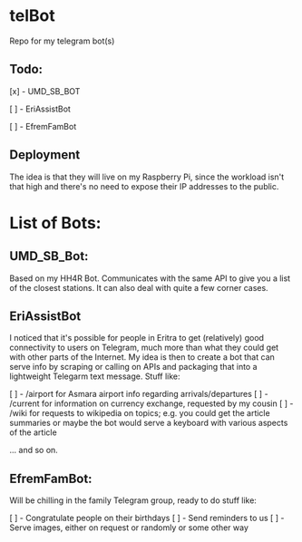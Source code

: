 # telBot
Repo for my telegram bot(s)

## Todo:
[x] - UMD_SB_BOT

[ ] - EriAssistBot

[ ] - EfremFamBot

## Deployment

The idea is that they will live on my Raspberry Pi, since the workload isn't that high and there's no need to expose their IP addresses to the public.

# List of Bots:

## UMD_SB_Bot:

Based on my HH4R Bot. Communicates with the same API to give you a list of the closest stations. It can also deal with quite a few corner cases.

## EriAssistBot

I noticed that it's possible for people in Eritra to get (relatively) good connectivity to users on Telegram, much more than what they could get with other parts of the Internet. My idea is then to create a bot that can serve info by scraping or calling on APIs and packaging that into a lightweight Telegarm text message. Stuff like:

[ ] - /airport for Asmara airport info regarding arrivals/departures
[ ] - /current for information on currency exchange, requested by my cousin
[ ] - /wiki for requests to wikipedia on topics; e.g. you could get the article summaries or maybe the bot would serve a keyboard with various aspects of the article

... and so on.

## EfremFamBot:

Will be chilling in the family Telegram group, ready to do stuff like:

[ ] - Congratulate people on their birthdays
[ ] - Send reminders to us
[ ] - Serve images, either on request or randomly or some other way